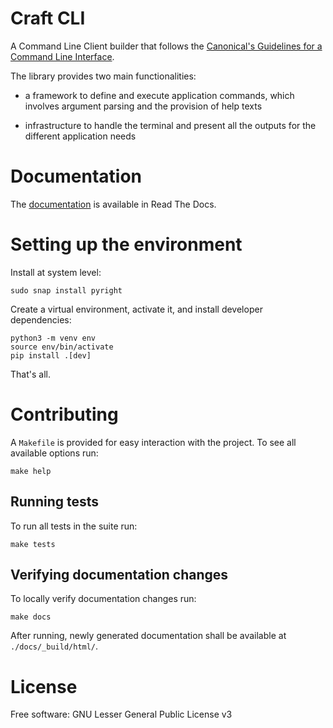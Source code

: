 # Craft CLI

A Command Line Client builder that follows the [Canonical's Guidelines for a Command Line
Interface](https://discourse.ubuntu.com/c/design/cli-guidelines/62).

The library provides two main functionalities: 

- a framework to define and execute application commands, which involves argument parsing and the provision of help texts

- infrastructure to handle the terminal and present all the outputs for the different application needs


# Documentation

The [documentation](https://craft-cli.readthedocs.io) is available in Read The Docs.


# Setting up the environment

Install at system level:

    sudo snap install pyright

Create a virtual environment, activate it, and install developer dependencies:

    python3 -m venv env
    source env/bin/activate
    pip install .[dev]

That's all.


# Contributing

A `Makefile` is provided for easy interaction with the project. To see
all available options run:

    make help


## Running tests

To run all tests in the suite run:

    make tests


## Verifying documentation changes

To locally verify documentation changes run:

    make docs

After running, newly generated documentation shall be available at
`./docs/_build/html/`.


# License

Free software: GNU Lesser General Public License v3
